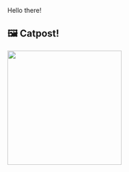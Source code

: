Hello there!



## 🖼️ Catpost!

<sub>
    <img src="https://cdn2.thecatapi.com/images/a1g.jpg" height="256">
</sub>

